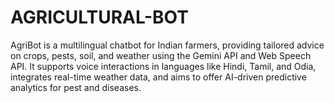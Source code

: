 # AGRICULTURAL-BOT
AgriBot is a multilingual chatbot for Indian farmers, providing tailored advice on crops, pests, soil, and weather using the Gemini API and Web Speech API. It supports voice interactions in languages like Hindi, Tamil, and Odia, integrates real-time weather data, and aims to offer AI-driven predictive analytics for pest and diseases.

